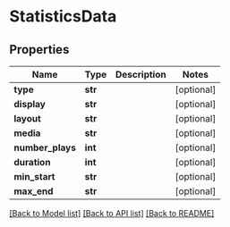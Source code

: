 # StatisticsData

## Properties
Name | Type | Description | Notes
------------ | ------------- | ------------- | -------------
**type** | **str** |  | [optional] 
**display** | **str** |  | [optional] 
**layout** | **str** |  | [optional] 
**media** | **str** |  | [optional] 
**number_plays** | **int** |  | [optional] 
**duration** | **int** |  | [optional] 
**min_start** | **str** |  | [optional] 
**max_end** | **str** |  | [optional] 

[[Back to Model list]](../README.md#documentation-for-models) [[Back to API list]](../README.md#documentation-for-api-endpoints) [[Back to README]](../README.md)


